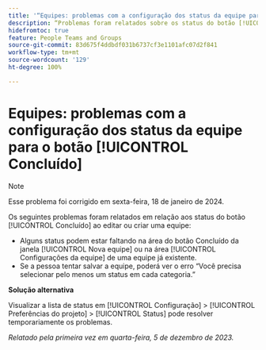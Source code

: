 ```yaml
---
title: '“Equipes: problemas com a configuração dos status da equipe para o botão Concluído”'
description: “Problemas foram relatados sobre os status do botão [!UICONTROL Concluído] ao editar ou criar uma equipe. Uma solução alternativa está disponível.”
hidefromtoc: true
feature: People Teams and Groups
source-git-commit: 83d675f4ddbdf031b6737cf3e1101afc07d2f841
workflow-type: tm+mt
source-wordcount: '129'
ht-degree: 100%

---
```



# Equipes: problemas com a configuração dos status da equipe para o botão [!UICONTROL Concluído]

>[!NOTE]
>
>Esse problema foi corrigido em sexta-feira, 18 de janeiro de 2024.

Os seguintes problemas foram relatados em relação aos status do botão [!UICONTROL Concluído] ao editar ou criar uma equipe:

* Alguns status podem estar faltando na área do botão Concluído da janela [!UICONTROL Nova equipe] ou na área [!UICONTROL Configurações da equipe] de uma equipe já existente.
* Se a pessoa tentar salvar a equipe, poderá ver o erro “Você precisa selecionar pelo menos um status em cada categoria.”

**Solução alternativa**

Visualizar a lista de status em [!UICONTROL Configuração] > [!UICONTROL Preferências do projeto] > [!UICONTROL Status] pode resolver temporariamente os problemas.

_Relatado pela primeira vez em quarta-feira, 5 de dezembro de 2023._
